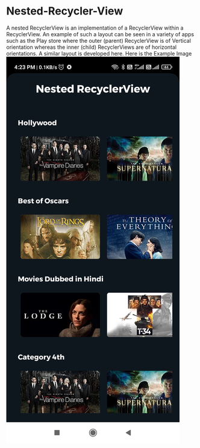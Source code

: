 # Nested-Recycler-View

A nested RecyclerView is an implementation of a RecyclerView within a RecyclerView. An example of such a layout can be seen in a variety of apps such as the Play store where the outer (parent) RecyclerView is of Vertical orientation whereas the inner (child) RecyclerViews are of horizontal orientations. A similar layout is developed here.
Here is the Example Image
<img src="/assets/processed.jpeg" alt="My cool Screenshots"/>
